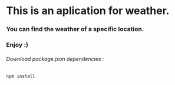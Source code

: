 # This is an aplication for weather. 
### You can find the weather of a specific location.
### Enjoy :)

###### Download package.json dependencies : 
``` npm install ```
